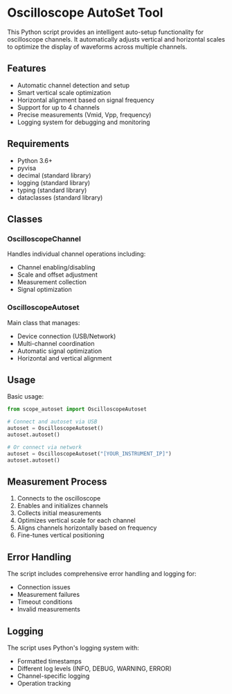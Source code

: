 # Oscilloscope AutoSet Tool

This Python script provides an intelligent auto-setup functionality for oscilloscope channels. It automatically adjusts vertical and horizontal scales to optimize the display of waveforms across multiple channels.

## Features

- Automatic channel detection and setup
- Smart vertical scale optimization
- Horizontal alignment based on signal frequency
- Support for up to 4 channels
- Precise measurements (Vmid, Vpp, frequency)
- Logging system for debugging and monitoring

## Requirements

- Python 3.6+
- pyvisa
- decimal (standard library)
- logging (standard library)
- typing (standard library)
- dataclasses (standard library)

## Classes

### OscilloscopeChannel
Handles individual channel operations including:
- Channel enabling/disabling
- Scale and offset adjustment
- Measurement collection
- Signal optimization

### OscilloscopeAutoset
Main class that manages:
- Device connection (USB/Network)
- Multi-channel coordination
- Automatic signal optimization
- Horizontal and vertical alignment

## Usage

Basic usage:
```python
from scope_autoset import OscilloscopeAutoset

# Connect and autoset via USB
autoset = OscilloscopeAutoset()
autoset.autoset()

# Or connect via network
autoset = OscilloscopeAutoset("[YOUR_INSTRUMENT_IP]")
autoset.autoset()
```

## Measurement Process

1. Connects to the oscilloscope
2. Enables and initializes channels
3. Collects initial measurements
4. Optimizes vertical scale for each channel
5. Aligns channels horizontally based on frequency
6. Fine-tunes vertical positioning

## Error Handling

The script includes comprehensive error handling and logging for:
- Connection issues
- Measurement failures
- Timeout conditions
- Invalid measurements

## Logging

The script uses Python's logging system with:
- Formatted timestamps
- Different log levels (INFO, DEBUG, WARNING, ERROR)
- Channel-specific logging
- Operation tracking
